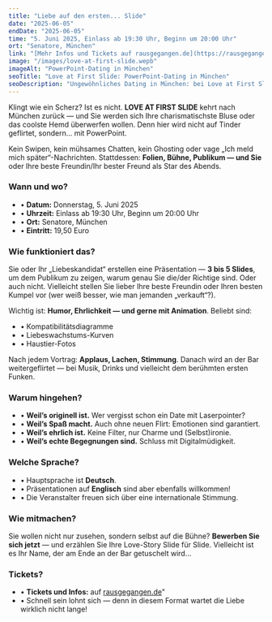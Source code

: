 ```yaml
---
title: "Liebe auf den ersten... Slide"
date: "2025-06-05"
endDate: "2025-06-05"
time: "5. Juni 2025, Einlass ab 19:30 Uhr, Beginn um 20:00 Uhr"
ort: "Senatore, München"
link: "[Mehr Infos und Tickets auf rausgegangen.de](https://rausgegangen.de/events/love-at-first-slide-power-point-dating-by-rausgegangen-audie-0/)"
image: "/images/love-at-first-slide.wepb"
imageAlt: "PowerPoint-Dating in München"
seoTitle: "Love at First Slide: PowerPoint-Dating in München"
seoDescription: "Ungewöhnliches Dating in München: bei Love at First Slide wird mit Präsentationen geflirtet. Alle Infos zum Termin, Ort, Ablauf und Teilnahme."
---
```


Klingt wie ein Scherz? Ist es nicht. **LOVE AT FIRST SLIDE** kehrt nach München zurück — und Sie werden sich Ihre charismatischste Bluse oder das coolste Hemd überwerfen wollen. Denn hier wird nicht auf Tinder geflirtet, sondern... mit PowerPoint.

Kein Swipen, kein mühsames Chatten, kein Ghosting oder vage „Ich meld mich später“-Nachrichten. Stattdessen: **Folien, Bühne, Publikum — und Sie** oder Ihre beste Freundin/Ihr bester Freund als Star des Abends.

### Wann und wo?

- • **Datum:** Donnerstag, 5. Juni 2025  
- • **Uhrzeit:** Einlass ab 19:30 Uhr, Beginn um 20:00 Uhr  
- • **Ort:** Senatore, München  
- • **Eintritt:** 19,50 Euro   

### Wie funktioniert das?

Sie oder Ihr „Liebeskandidat“ erstellen eine Präsentation — **3 bis 5 Slides**, um dem Publikum zu zeigen, warum genau Sie die/der Richtige sind. Oder auch nicht. Vielleicht stellen Sie lieber Ihre beste Freundin oder Ihren besten Kumpel vor (wer weiß besser, wie man jemanden „verkauft“?).

Wichtig ist: **Humor, Ehrlichkeit — und gerne mit Animation**. Beliebt sind:

- • Kompatibilitätsdiagramme  
- • Liebeswachstums-Kurven  
- • Haustier-Fotos  

Nach jedem Vortrag: **Applaus, Lachen, Stimmung**. Danach wird an der Bar weitergeflirtet — bei Musik, Drinks und vielleicht dem berühmten ersten Funken.

### Warum hingehen?

- • **Weil’s originell ist.** Wer vergisst schon ein Date mit Laserpointer?  
- • **Weil’s Spaß macht.** Auch ohne neuen Flirt: Emotionen sind garantiert.  
- • **Weil’s ehrlich ist.** Keine Filter, nur Charme und (Selbst)ironie.  
- • **Weil’s echte Begegnungen sind.** Schluss mit Digitalmüdigkeit.  

### Welche Sprache?

- • Hauptsprache ist **Deutsch**.  
- • Präsentationen auf **Englisch** sind aber ebenfalls willkommen!  
- • Die Veranstalter freuen sich über eine internationale Stimmung.  

### Wie mitmachen?

Sie wollen nicht nur zusehen, sondern selbst auf die Bühne? **Bewerben Sie sich jetzt** — und erzählen Sie Ihre Love-Story Slide für Slide. Vielleicht ist es Ihr Name, der am Ende an der Bar getuschelt wird...

### Tickets?

- • **Tickets und Infos:** auf [rausgegangen.de](https://rausgegangen.de/events/love-at-first-slide-power-point-dating-by-rausgegangen-audie-0/)"  
- • Schnell sein lohnt sich — denn in diesem Format wartet die Liebe wirklich nicht lange!
